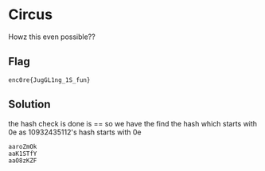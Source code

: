 # Circus
Howz this even possible??

## Flag
```
enc0re{JugGL1ng_1S_fun}
```

## Solution
the hash check is done is == so we have the find the hash which starts with 0e as 10932435112's hash starts with 0e
```
aaroZmOk
aaK1STfY
aaO8zKZF
```